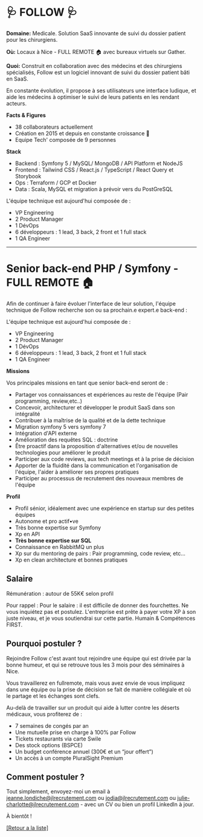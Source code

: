 # 🩺 FOLLOW 🩺 

**Domaine:** Medicale. Solution SaaS innovante de suivi du dossier patient pour les chirurgiens.

**Où:** Locaux à Nice - FULL REMOTE 🏠 avec bureaux virtuels sur Gather.

**Quoi:** 
Construit en collaboration avec des médecins et des chirurgiens spécialisés, Follow est un logiciel innovant de suivi du dossier patient bâti en SaaS.

En constante évolution, il propose à ses utilisateurs une interface ludique, et aide les médecins à optimiser le suivi de leurs patients en les rendant acteurs.

**Facts & Figures**

* 38 collaborateurs actuellement 
* Création en 2015 et depuis en constante croissance 🚀
* Equipe Tech' composée de 9 personnes

**Stack**

* Backend : Symfony 5 / MySQL/ MongoDB / API Platform et NodeJS
* Frontend : Tailwind CSS / React.js / TypeScript / React Query et Storybook
* Ops : Terraform / GCP et Docker
* Data : Scala, MySQL et migration à prévoir vers du PostGreSQL


L'équipe technique est aujourd'hui composée de : 
* VP Engineering 
* 2 Product Manager 
* 1 DévOps 
* 6 développeurs : 1 lead, 3 back, 2 front et 1 full stack
* 1 QA Engineer 

-----

# Senior back-end PHP / Symfony - FULL REMOTE 🏠 

Afin de continuer à faire évoluer l'interface de leur solution, l'équipe technique de Follow recherche son ou sa prochain.e expert.e back-end : 

L'équipe technique est aujourd'hui composée de : 
* VP Engineering 
* 2 Product Manager 
* 1 DévOps 
* 6 développeurs : 1 lead, 3 back, 2 front et 1 full stack
* 1 QA Engineer 

**Missions**

Vos principales missions en tant que senior back-end seront de : 

* Partager vos connaissances et expériences au reste de l'équipe (Pair programming, review,etc..) 
* Concevoir, architecturer et développer le produit SaaS dans son intégralité 
* Contribuer à la maîtrise de la qualité et de la dette technique
* Migration symfony 5 vers symfony 7
* Intégration d'API externe 
* Amélioration des requêtes SQL : doctrine 
* Être proactif dans la proposition d'alternatives et/ou de nouvelles technologies pour améliorer le produit 
* Participer aux code reviews, aux tech meetings et à la prise de décision 
* Apporter de la fluidité dans la communication et l'organisation de l'équipe, l'aider à améliorer ses propres pratiques 
* Participer au processus de recrutement des nouveaux membres de l'équipe

**Profil**

* Profil sénior, idéalement avec une expérience en startup sur des petites équipes 
* Autonome et pro actif•ve
* Très bonne expertise sur Symfony
* Xp en API 
* **Très bonne expertise sur SQL**
* Connaissance en RabbitMQ un plus
* Xp sur du mentoring de pairs : Pair programming, code review, etc... 
* Xp en clean architecture et bonnes pratiques

## Salaire 

Rémunération : autour de 55K€ selon profil

Pour rappel : Pour le salaire : il est difficile de donner des fourchettes. Ne vous inquiétez pas et postulez. L'entreprise est prête à payer votre XP à son juste niveau, et je vous soutiendrai sur cette partie. Humain & Compétences FIRST.



## Pourquoi postuler ?

Rejoindre Follow c'est avant tout rejoindre une équipe qui est drivée par la bonne humeur, et qui se retrouve tous les 3 mois pour des séminaires à Nice. 

Vous travaillerez en fullremote, mais vous avez envie de vous impliquez dans une équipe ou la prise de décision se fait de manière collégiale et où le partage et les échanges sont clefs.

Au-delà de travailler sur un produit qui aide à lutter contre les déserts médicaux, vous profiterez de :

* 7 semaines de congés par an
* Une mutuelle prise en charge à 100% par Follow
* Tickets restaurants via carte Swile
* Des stock options (BSPCE)
* Un budget conférence annuel (300€ et un “jour offert”)
* Un accès à un compte PluralSight Premium

## Comment postuler ? 

Tout simplement, envoyez-moi un email à jeanne.londiche@jlrecrutement.com  ou jodia@jlrecrutement.com ou julie-charlotte@jlrecrutement.com - avec un CV ou bien un profil LinkedIn à jour. 

À bientôt !

<a href="https://github.com/jlondiche/job-board-php/blob/master/README.md">[Retour a la liste]</a>
